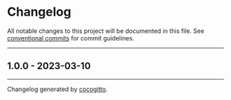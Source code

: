 # Changelog
All notable changes to this project will be documented in this file. See [conventional commits](https://www.conventionalcommits.org/) for commit guidelines.

- - -
## 1.0.0 - 2023-03-10

- - -

Changelog generated by [cocogitto](https://github.com/cocogitto/cocogitto).